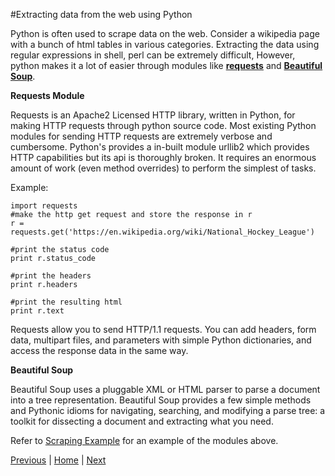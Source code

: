 #Extracting data from the web using Python

Python is often used to scrape data on the web. Consider a wikipedia page with a bunch of html tables in various categories. Extracting the data using regular expressions in shell, perl can be extremely difficult, However, python makes it a lot of easier through modules like [__requests__](http://docs.python-requests.org/en/latest/) and [__Beautiful Soup__](http://www.crummy.com/software/BeautifulSoup/).

__Requests Module__

Requests is an Apache2 Licensed HTTP library, written in Python, for making HTTP requests through python source code.
Most existing Python modules for sending HTTP requests are extremely verbose and cumbersome. Python's provides a in-built module urllib2 which provides HTTP capabilities but its api is thoroughly broken. It requires an enormous amount of work (even method overrides) to perform the simplest of tasks.

Example:
```
import requests
#make the http get request and store the response in r
r = requests.get('https://en.wikipedia.org/wiki/National_Hockey_League') 

#print the status code
print r.status_code

#print the headers
print r.headers

#print the resulting html
print r.text

```
Requests allow you to send HTTP/1.1 requests. You can add headers, form data, multipart files, and parameters with simple Python dictionaries, and access the response data in the same way. 

__Beautiful Soup__

Beautiful Soup uses a pluggable XML or HTML parser to parse a document into a tree representation. Beautiful Soup provides a few simple methods and Pythonic idioms for navigating,
searching, and modifying a parse tree: a toolkit for dissecting a document and
extracting what you need.


Refer to [Scraping Example](https://github.com/joed7/fose_python/blob/master/scraping.py) for an example of the modules above.

[Previous](https://github.com/joed7/fose_python/blob/master/numpy.md)  |  [Home](https://github.com/joed7/Python)  |  [Next](https://github.com/joed7/fose_python/blob/master/code-example.md)
